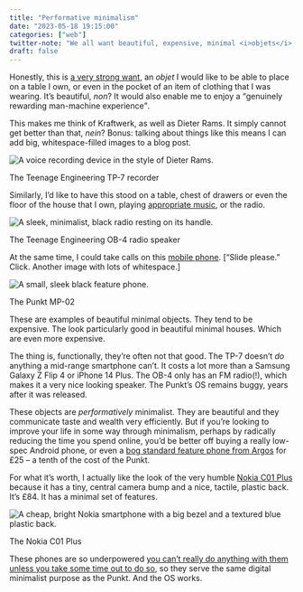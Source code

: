 ```yaml
---
title: "Performative minimalism"
date: "2023-05-18 19:15:00"
categories: ["web"]
twitter-note: "We all want beautiful, expensive, minimal <i>objets</i>, even when they’re not that good. Alternatively, you could just buy cheap, low-spec alternatives to enjoy that minimal lifestyle."
draft: false
---
```





Honestly, this is [a very strong want](https://teenage.engineering/products/tp-7), an <i>objet</i> I would like to be able to place on a table I own, or even in the pocket of an item of clothing that I was wearing. It’s beautiful, <i>non</i>? It would also enable me to enjoy a <q>genuinely rewarding man-machine experience</q>.

This makes me think of Kraftwerk, as well as Dieter Rams. It simply cannot get better than that, <i>nein</i>? Bonus: talking about things like this means I can add big, whitespace-filled images to a blog post.

![A voice recording device in the style of Dieter Rams.](https://thisdaysportion.com/images/tp-7.jpg "A voice recording device in the style of Dieter Rams.")
<figcaption>The Teenage Engineering TP-7 recorder</figcaption>

Similarly, I’d like to have this stood on a table, chest of drawers or even the floor of the house that I own, playing [appropriate music](https://www.youtube.com/watch?v=SRVxRUJxITY), or the radio.

![A sleek, minimalist, black radio resting on its handle.](https://thisdaysportion.com/images/ob-4.jpg "A sleek, minimalist, black radio resting on its handle.")
<figcaption>The Teenage Engineering OB-4 radio speaker</figcaption>

At the same time, I could take calls on this [mobile phone](https://www.punkt.ch/en/products/mp02-4g-mobile-phone/). [“Slide please.” Click. Another image with lots of whitespace.]

![A small, sleek black feature phone.](https://thisdaysportion.com/images/punkt.jpg "A small, sleek black feature phone.")
<figcaption>The Punkt MP-02</figcaption>

These are examples of beautiful minimal objects. They tend to be expensive. The look particularly good in beautiful minimal houses. Which are even more expensive.

The thing is, functionally, they’re often not that good. The TP-7 doesn’t _do_ anything a mid-range smartphone can’t. It costs a lot more than a Samsung Galaxy Z Flip 4 or iPhone 14 Plus. The OB-4 only has an FM radio(!), which makes it a very nice looking speaker. The Punkt’s OS remains buggy, years after it was released.

These objects are _performatively_ minimalist. They are beautiful and they communicate taste and wealth very efficiently. But if you’re looking to improve your life in some way through minimalism, perhaps by radically reducing the time you spend online, you’d be better off buying a really low-spec Android phone, or even a [bog standard feature phone from Argos](https://www.argos.co.uk/product/4705473) for £25 – a tenth of the cost of the Punkt.

For what it’s worth, I actually like the look of the very humble [Nokia C01 Plus](https://www.nokia.com/phones/en_gb/nokia-c-01-plus) because it has a tiny, central camera bump and a nice, tactile, plastic back. It’s £84. It has a minimal set of features.

![A cheap, bright Nokia smartphone with a big bezel and a textured blue plastic back.](https://thisdaysportion.com/images/co1-p.jpg "A cheap, bright Nokia smartphone with a big bezel and a textured blue plastic back.")
<figcaption>The Nokia C01 Plus</figcaption>

These phones are so underpowered [you can’t really do anything with them unless you take some time out to do so](https://atthis.link/blog/2023/22348.html), so they serve the same digital minimalist purpose as the Punkt. And the OS works.
